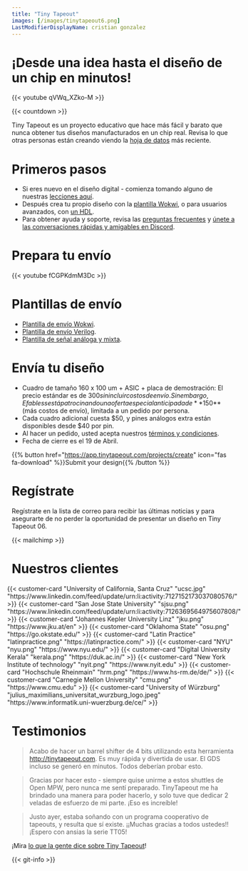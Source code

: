 ```yaml
---
title: "Tiny Tapeout"
images: [/images/tinytapeout6.png]
LastModifierDisplayName: cristian gonzalez
---
```


# ¡Desde una idea hasta el diseño de un chip en minutos!

{{< youtube qVWq_XZko-M >}}

{{< countdown >}}

Tiny Tapeout es un proyecto educativo que hace más fácil y barato que nunca obtener tus diseños manufacturados en un chip real. Revisa lo que otras personas están creando viendo la [hoja de datos](/runs/tt05) más reciente.

# Primeros pasos

* Si eres nuevo en el diseño digital - comienza tomando alguno de nuestras [lecciones aquí](digital_design).
* Después crea tu propio diseño con la [plantilla Wokwi](https://wokwi.com/projects/354858054593504257), o para usuarios avanzados, con [un HDL](/hdl).
* Para obtener ayuda y soporte, revisa las [preguntas frecuentes](faq) y [únete a las conversaciones rápidas y amigables en Discord](https://discord.gg/qZHPrPsmt6).

# Prepara tu envío

{{< youtube fCGPKdmM3Dc >}}

# Plantillas de envío

* [Plantilla de envío Wokwi](https://github.com/TinyTapeout/tt06-wokwi-template).
* [Plantilla de envío Verilog](https://github.com/TinyTapeout/tt06-verilog-template).
* [Plantilla de señal análoga y mixta](https://github.com/TinyTapeout/tt06-analog-template).

# Envía tu diseño

* Cuadro de tamaño 160 x 100 um + ASIC + placa de demostración: El precio estándar es de $300 sin incluir costos de envío.
  Sin embargo, Efabless está patrocinando una oferta especial anticipada de **$150** (más costos de envío), limitada a un pedido por persona.
* Cada cuadro adicional cuesta $50, y pines análogos extra están disponibles desde $40 por pin.
* Al hacer un pedido, usted acepta nuestros [términos y condiciones](../../terms).
* Fecha de cierre es el 19 de Abril.

{{% button href="https://app.tinytapeout.com/projects/create" icon="fas fa-download" %}}Submit your design{{% /button %}}

# Regístrate

Regístrate en la lista de correo para recibir las últimas noticias y para asegurarte de no perder la oportunidad de presentar un diseño en Tiny Tapeout 06.

{{< mailchimp >}}

# Nuestros clientes

<div style="display: flex; flex-wrap: wrap; justify-content: center;">
  {{< customer-card "University of California, Santa Cruz" "ucsc.jpg" "https://www.linkedin.com/feed/update/urn:li:activity:7127152173037080576/" >}}
  {{< customer-card "San Jose State University" "sjsu.png" "https://www.linkedin.com/feed/update/urn:li:activity:7126369564975607808/" >}}
  {{< customer-card "Johannes Kepler University Linz" "jku.png" "https://www.jku.at/en" >}}
  {{< customer-card "Oklahoma State" "osu.png" "https://go.okstate.edu/" >}}
  {{< customer-card "Latin Practice" "latinpractice.png" "https://latinpractice.com/" >}}
  {{< customer-card "NYU" "nyu.png" "https://www.nyu.edu/" >}}
  {{< customer-card "Digital University Kerala" "kerala.png" "https://duk.ac.in/" >}}
  {{< customer-card "New York Institute of technology" "nyit.png" "https://www.nyit.edu" >}}
  {{< customer-card "Hochschule Rheinmain" "hrm.png" "https://www.hs-rm.de/de/" >}}
  {{< customer-card "Carnegie Mellon University" "cmu.png" "https://www.cmu.edu" >}}
  {{< customer-card "University of Würzburg" "julius_maximilians_universitat_wurzburg_logo.jpeg" "https://www.informatik.uni-wuerzburg.de/ce/" >}}
</div>

# Testimonios

> Acabo de hacer un barrel shifter de 4 bits utilizando esta herramienta http://tinytapeout.com. Es muy rápida y divertida de usar. El GDS incluso se generó en minutos. Todos deberían probar esto.

> Gracias por hacer esto - siempre quise unirme a estos shuttles de Open MPW, pero nunca me sentí preparado. TinyTapeout me ha brindado una manera para poder hacerlo, y solo tuve que dedicar 2 veladas de esfuerzo de mi parte. ¡Eso es increíble!

> Justo ayer, estaba soñando con un programa cooperativo de tapeouts, y resulta que sí existe. ¡¡Muchas gracias a todos ustedes!! ¡Espero con ansias la serie TT05!

¡Mira [lo que la gente dice sobre Tiny Tapeout](https://twitter.com/search?q=tinytapeout)!

{{< git-info >}}
